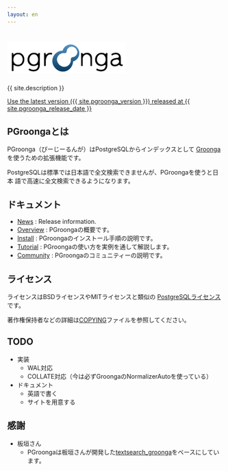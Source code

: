 ```yaml
---
layout: en
---
```

<div class="jumbotron">
  <h1>
    <img alt="{{ site.title }}"
         title="{{ site.title }}"
         src="/images/pgroonga-logo.png">
  </h1>
  <p>{{ site.description }}</p>
  <p>
    <a href="/install/"
       class="btn btn-primary btn-lg"
       role="button">Use the latest version ({{ site.pgroonga_version }})
                     released at {{ site.pgroonga_release_date }}</a>
  </p>
</div>

## PGroongaとは

PGroonga（ぴーじーるんが）はPostgreSQLからインデックスとして
[Groonga](http://groonga.org/ja/)を使うための拡張機能です。

PostgreSQLは標準では日本語で全文検索できませんが、PGroongaを使うと日本
語で高速に全文検索できるようになります。

## ドキュメント

  * [News](news/) : Release information.
  * [Overview](overview/) : PGroongaの概要です。
  * [Install](install/) : PGroongaのインストール手順の説明です。
  * [Tutorial](tutorial/) : PGroongaの使い方を実例を通して解説します。
  * [Community](community/) : PGroongaのコミュニティーの説明です。

## ライセンス

ライセンスはBSDライセンスやMITライセンスと類似の
[PostgreSQLライセンス](http://opensource.org/licenses/postgresql)です。

著作権保持者などの詳細は[COPYING](https://github.com/pgroonga/pgroonga/blob/master/COPYING)ファイルを参照してください。

## TODO

  * 実装
    * WAL対応
    * COLLATE対応（今は必ずGroongaのNormalizerAutoを使っている）
  * ドキュメント
    * 英語で書く
    * サイトを用意する

## 感謝

  * 板垣さん
    * PGroongaは板垣さんが開発した[textsearch_groonga](http://textsearch-ja.projects.pgfoundry.org/textsearch_groonga.html)をベースにしています。
